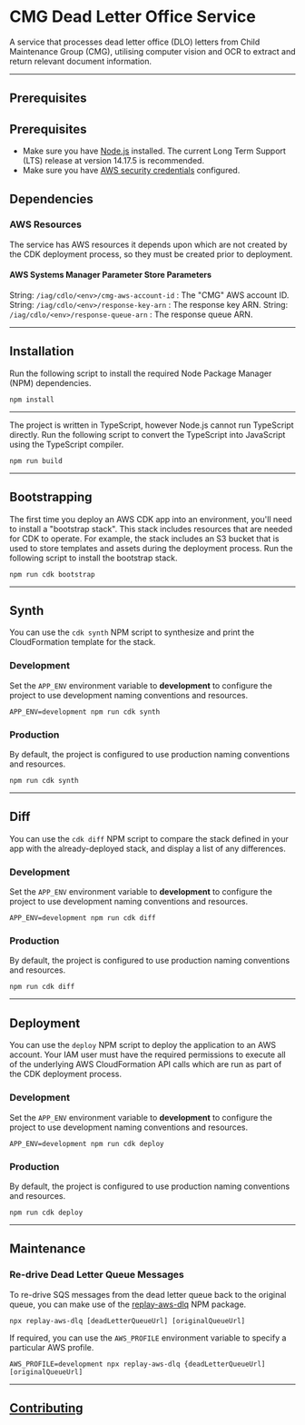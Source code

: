 # CMG Dead Letter Office Service

A service that processes dead letter office (DLO) letters from Child Maintenance Group (CMG), utilising computer vision and OCR to extract and return relevant document information.

---

## Prerequisites

## Prerequisites

- Make sure you have [Node.js](https://nodejs.org/) installed. The current Long Term Support (LTS) release at version 14.17.5 is recommended.
- Make sure you have [AWS security credentials](https://docs.aws.amazon.com/general/latest/gr/aws-security-credentials.html) configured.

## Dependencies

### AWS Resources

The service has AWS resources it depends upon which are not created by the CDK deployment process, so they must be created prior to deployment.

#### AWS Systems Manager Parameter Store Parameters

String: `/iag/cdlo/<env>/cmg-aws-account-id`
: The "CMG" AWS account ID.
String: `/iag/cdlo/<env>/response-key-arn`
: The response key ARN.
String: `/iag/cdlo/<env>/response-queue-arn`
: The response queue ARN.

---

## Installation

Run the following script to install the required Node Package Manager (NPM) dependencies.

``` shell
npm install
```

---
The project is written in TypeScript, however Node.js cannot run TypeScript directly. Run the following script to convert the TypeScript into JavaScript using the TypeScript compiler.

```shell
npm run build
```

---

## Bootstrapping

The first time you deploy an AWS CDK app into an environment, you'll need to install a "bootstrap stack". This stack includes resources that are needed for CDK to operate. For example, the stack includes an S3 bucket that is used to store templates and assets during the deployment process. Run the following script to install the bootstrap stack.

```shell
npm run cdk bootstrap
```

---

## Synth

You can use the `cdk synth` NPM script to synthesize and print the CloudFormation template for the stack.

### Development

Set the `APP_ENV` environment variable to **development** to configure the project to use development naming conventions and resources.

```shell
APP_ENV=development npm run cdk synth
```

### Production

By default, the project is configured to use production naming conventions and resources.

```shell
npm run cdk synth
```

---

## Diff

You can use the `cdk diff` NPM script to compare the stack defined in your app with the already-deployed stack, and display a list of any differences.

### Development

Set the `APP_ENV` environment variable to **development** to configure the project to use development naming conventions and resources.

```shell
APP_ENV=development npm run cdk diff
```

### Production

By default, the project is configured to use production naming conventions and resources.

```shell
npm run cdk diff
```

---

## Deployment

You can use the `deploy` NPM script to deploy the application to an AWS account. Your IAM user must have the required permissions to execute all of the underlying AWS CloudFormation API calls which are run as part of the CDK deployment process.

### Development

Set the `APP_ENV` environment variable to **development** to configure the project to use development naming conventions and resources.

```shell
APP_ENV=development npm run cdk deploy
```

### Production

By default, the project is configured to use production naming conventions and resources.

```shell
npm run cdk deploy
```

---

## Maintenance

### Re-drive Dead Letter Queue Messages

To re-drive SQS messages from the dead letter queue back to the original queue, you can make use of the [replay-aws-dlq](https://www.npmjs.com/package/replay-aws-dlq) NPM package.

```shell
npx replay-aws-dlq [deadLetterQueueUrl] [originalQueueUrl]
```

If required, you can use the `AWS_PROFILE` environment variable to specify a particular AWS profile.

```shell
AWS_PROFILE=development npx replay-aws-dlq {deadLetterQueueUrl] [originalQueueUrl]
```

---

## [Contributing](CONTRIBUTING.md)